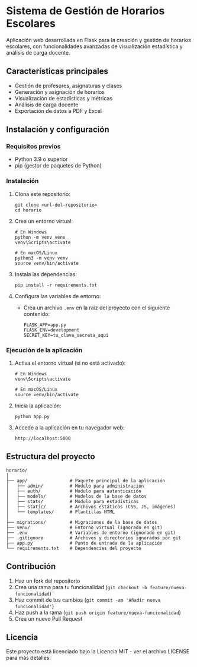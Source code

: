 # Sistema de Gestión de Horarios Escolares

Aplicación web desarrollada en Flask para la creación y gestión de horarios escolares, con funcionalidades avanzadas de visualización estadística y análisis de carga docente.

## Características principales

- Gestión de profesores, asignaturas y clases
- Generación y asignación de horarios
- Visualización de estadísticas y métricas
- Análisis de carga docente
- Exportación de datos a PDF y Excel

## Instalación y configuración

### Requisitos previos

- Python 3.9 o superior
- pip (gestor de paquetes de Python)

### Instalación

1. Clona este repositorio:
   ```
   git clone <url-del-repositorio>
   cd horario
   ```

2. Crea un entorno virtual:
   ```
   # En Windows
   python -m venv venv
   venv\Scripts\activate

   # En macOS/Linux
   python3 -m venv venv
   source venv/bin/activate
   ```

3. Instala las dependencias:
   ```
   pip install -r requirements.txt
   ```

4. Configura las variables de entorno:
   - Crea un archivo `.env` en la raíz del proyecto con el siguiente contenido:
     ```
     FLASK_APP=app.py
     FLASK_ENV=development
     SECRET_KEY=tu_clave_secreta_aqui
     ```

### Ejecución de la aplicación

1. Activa el entorno virtual (si no está activado):
   ```
   # En Windows
   venv\Scripts\activate

   # En macOS/Linux
   source venv/bin/activate
   ```

2. Inicia la aplicación:
   ```
   python app.py
   ```

3. Accede a la aplicación en tu navegador web:
   ```
   http://localhost:5000
   ```

## Estructura del proyecto

```
horario/
│
├── app/                # Paquete principal de la aplicación
│   ├── admin/          # Módulo para administración
│   ├── auth/           # Módulo para autenticación
│   ├── models/         # Modelos de la base de datos
│   ├── stats/          # Módulo para estadísticas
│   ├── static/         # Archivos estáticos (CSS, JS, imágenes)
│   └── templates/      # Plantillas HTML
│
├── migrations/         # Migraciones de la base de datos
├── venv/               # Entorno virtual (ignorado en git)
├── .env                # Variables de entorno (ignorado en git)
├── .gitignore          # Archivos y directorios ignorados por git
├── app.py              # Punto de entrada de la aplicación
└── requirements.txt    # Dependencias del proyecto
```

## Contribución

1. Haz un fork del repositorio
2. Crea una rama para tu funcionalidad (`git checkout -b feature/nueva-funcionalidad`)
3. Haz commit de tus cambios (`git commit -am 'Añadir nueva funcionalidad'`)
4. Haz push a la rama (`git push origin feature/nueva-funcionalidad`)
5. Crea un nuevo Pull Request

## Licencia

Este proyecto está licenciado bajo la Licencia MIT - ver el archivo LICENSE para más detalles. 